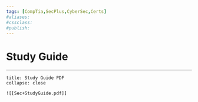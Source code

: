 ```yaml
---
tags: [CompTia,SecPlus,CyberSec,Certs]
#aliases:
#cssclass:
#publish:
---
```


# Study Guide
---
```ad-info
title: Study Guide PDF
collapse: close

![[Sec+StudyGuide.pdf]]
```